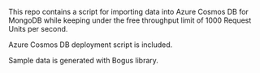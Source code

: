 This repo contains a script for importing data into Azure Cosmos DB for MongoDB while keeping under the free throughput limit of 1000 Request Units per second.

Azure Cosmos DB deployment script is included.

Sample data is generated with Bogus library.